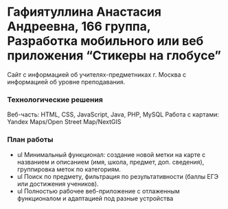 # Гафиятуллина Анастасия Андреевна, 166 группа, Разработка мобильного или веб приложения “Стикеры на глобусе” #
Сайт с информацией об учителях-предметниках г. Москва с информацией об уровне преподавания.

### Технологические решения ###
Веб-часть: HTML, CSS, JavaScript, Java, PHP, MySQL
Работа с картами: Yandex Maps/Open Street Map/NextGIS

### План работы ###

 * ul Минимальный функционал: создание новой метки на карте с названием и описанием (имя, школа, предмет, доп. сведения), группировка меток по категориям.
  * ul Поиск по предмету, фильтрация по результативности (баллы ЕГЭ или достижения учеников).
   * ul Полностью рабочее веб-приложение с отлаженным функционалом и адаптацией под разные устройства
